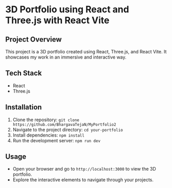 # 3D Portfolio using React and Three.js with React Vite

## Project Overview
This project is a 3D portfolio created using React, Three.js, and React Vite. It showcases my work in an immersive and interactive way.

## Tech Stack
- React
- Three.js

## Installation
1. Clone the repository: `git clone https://github.com/BhargavaTejaN/MyPortfolio2`
2. Navigate to the project directory: `cd your-portfolio`
3. Install dependencies: `npm install`
4. Run the development server: `npm run dev`

## Usage
- Open your browser and go to `http://localhost:3000` to view the 3D portfolio.
- Explore the interactive elements to navigate through your projects.
